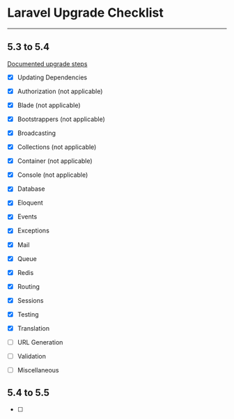 # Laravel Upgrade Checklist

***


## 5.3 to 5.4 
[Documented upgrade steps](https://laravel.com/docs/5.4/upgrade)

- [x] Updating Dependencies
- [x] Authorization (not applicable)
- [x] Blade (not applicable)
- [x] Bootstrappers (not applicable)
- [x] Broadcasting
- [x] Collections (not applicable)
- [x] Container (not applicable)
- [x] Console (not applicable)
- [x] Database
- [x] Eloquent
- [x] Events
- [x] Exceptions
- [x] Mail
- [x] Queue
- [x] Redis
- [x] Routing
- [x] Sessions
- [x] Testing
- [x] Translation
- [ ] URL Generation
- [ ] Validation
- [ ] Miscellaneous



## 5.4 to 5.5
- [ ]
